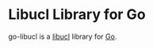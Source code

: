 # Libucl Library for Go

go-libucl is a [libucl](https://github.com/vstakhov/libucl) library for
[Go](http://golang.org).
